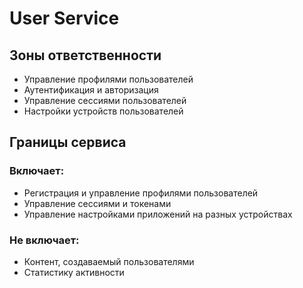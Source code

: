 # User Service

## Зоны ответственности
- Управление профилями пользователей
- Аутентификация и авторизация
- Управление сессиями пользователей
- Настройки устройств пользователей

## Границы сервиса
### Включает:
- Регистрация и управление профилями пользователей
- Управление сессиями и токенами
- Управление настройками приложений на разных устройствах

### Не включает:
- Контент, создаваемый пользователями
- Статистику активности
